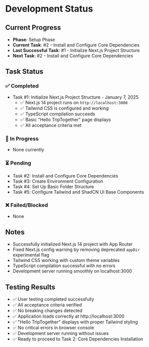 # Development Status

## Current Progress
- **Phase**: Setup Phase
- **Current Task**: #2 - Install and Configure Core Dependencies
- **Last Successful Task**: #1 - Initialize Next.js Project Structure
- **Next Task**: #2 - Install and Configure Core Dependencies

## Task Status

### ✅ Completed
- Task #1: Initialize Next.js Project Structure - January 7, 2025
  - ✅ Next.js 14 project runs on `http://localhost:3000`
  - ✅ Tailwind CSS is configured and working
  - ✅ TypeScript compilation succeeds
  - ✅ Basic "Hello TripTogether" page displays
  - ✅ All acceptance criteria met

### 🔄 In Progress
- None currently

### ⏳ Pending
- Task #2: Install and Configure Core Dependencies
- Task #3: Create Environment Configuration
- Task #4: Set Up Basic Folder Structure
- Task #5: Configure Tailwind and ShadCN UI Base Components

### ❌ Failed/Blocked
- None

## Notes
- Successfully initialized Next.js 14 project with App Router
- Fixed Next.js config warning by removing deprecated `appDir` experimental flag
- Tailwind CSS working with custom theme variables
- TypeScript compilation successful with no errors
- Development server running smoothly on localhost:3000

## Testing Results
- ✅ User testing completed successfully
- ✅ All acceptance criteria verified
- ✅ No breaking changes detected
- ✅ Application loads correctly at http://localhost:3000
- ✅ "Hello TripTogether" displays with proper Tailwind styling
- ✅ No critical errors in browser console
- ✅ Development server running without issues
- ✅ Ready to proceed to Task 2: Core Dependencies Installation
